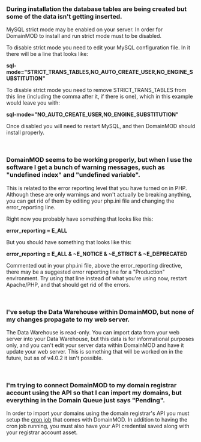 <h3>During installation the database tables are being created but some of the data isn't getting inserted.</h3>

MySQL strict mode may be enabled on your server. In order for DomainMOD to install and run strict mode must to be disabled.

To disable strict mode you need to edit your MySQL configuration file. In it there will be a line that looks like:

**sql-mode="STRICT\_TRANS\_TABLES,NO\_AUTO\_CREATE\_USER,NO\_ENGINE\_SUBSTITUTION"**

To disable strict mode you need to remove STRICT\_TRANS\_TABLES from this line (including the comma after it, if there is one), which in this example would leave you with:

**sql-mode="NO\_AUTO\_CREATE\_USER,NO\_ENGINE\_SUBSTITUTION"**

Once disabled you will need to restart MySQL, and then DomainMOD should install properly.


<BR><h3>DomainMOD seems to be working properly, but when I use the software I get a bunch of warning messages, such as "undefined index" and "undefined variable".</h3>

This is related to the error reporting level that you have turned on in PHP. Although these are only warnings and won't actually be breaking anything, you can get rid of them by editing your php.ini file and changing the error_reporting line.

Right now you probably have something that looks like this:

**error\_reporting = E\_ALL**

But you should have something that looks like this:

**error_reporting = E\_ALL & ~E\_NOTICE & ~E\_STRICT & ~E\_DEPRECATED**

Commented out in your php.ini file, above the error_reporting directive, there may be a suggested error reporting line for a "Production" environment. Try using that line instead of what you're using now, restart Apache/PHP, and that should get rid of the errors.


<BR><h3>I've setup the Data Warehouse within DomainMOD, but none of my changes propagate to my web server.</h3>

The Data Warehouse is read-only. You can import data from your web server into your Data Warehouse, but this data is for informational purposes only, and you can't edit your server data within DomainMOD and have it update your web server. This is something that will be worked on in the future, but as of v4.0.2 it isn't possible.


<BR><h3>I'm trying to connect DomainMOD to my domain registrar account using the API so that I can import my domains, but everything in the Domain Queue just says "Pending".</h3> 

In order to import your domains using the domain registrar's API you must setup the [cron job](getting-started.md#cron-job) that comes with DomainMOD. In addition to having the cron job running, you must also have your API credential saved along with your registrar account asset.

